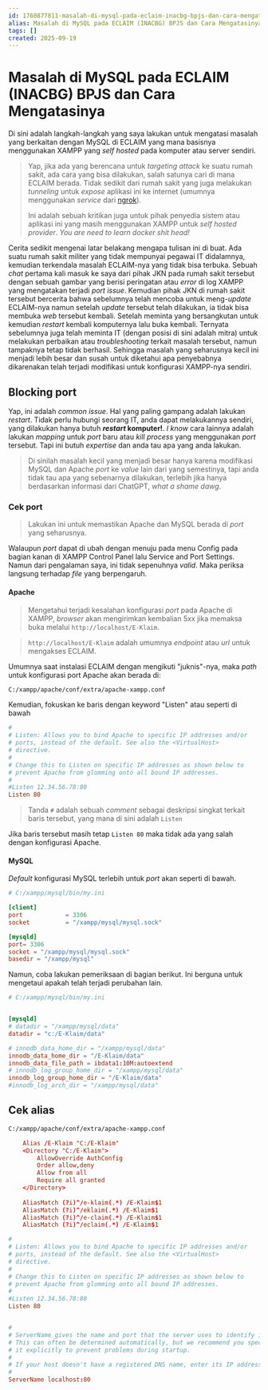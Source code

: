 ```yaml
---
id: 1760877811-masalah-di-mysql-pada-eclaim-inacbg-bpjs-dan-cara-mengatasinya
alias: Masalah di MySQL pada ECLAIM (INACBG) BPJS dan Cara Mengatasinya
tags: []
created: 2025-09-19
---
```

# Masalah di MySQL pada ECLAIM (INACBG) BPJS dan Cara Mengatasinya

Di sini adalah langkah-langkah yang saya lakukan untuk mengatasi masalah yang berkaitan dengan MySQL di ECLAIM yang mana basisnya menggunakan XAMPP yang *self hosted* pada komputer atau server sendiri.

> Yap, jika ada yang berencana untuk *targeting attack* ke suatu rumah sakit, ada cara yang bisa dilakukan, salah satunya cari di mana ECLAIM berada. Tidak sedikit dari rumah sakit yang juga melakukan *tunneling* untuk *expose* aplikasi ini ke internet (umumnya menggunakan *service* dari [ngrok](https://ngrok.io)). 
> 
> Ini adalah sebuah kritikan juga untuk pihak penyedia sistem atau aplikasi ini yang masih menggunakan XAMPP untuk *self hosted provider*. *You are need to learn docker shit head!*

Cerita sedikit mengenai latar belakang mengapa tulisan ini di buat. Ada suatu rumah sakit militer yang tidak mempunyai pegawai IT didalamnya, kemudian terkendala masalah ECLAIM-nya yang tidak bisa terbuka. Sebuah *chat* pertama kali masuk ke saya dari pihak JKN pada rumah sakit tersebut dengan sebuah gambar yang berisi peringatan atau *error* di log XAMPP yang mengatakan terjadi *port issue*. Kemudian pihak JKN di rumah sakit tersebut bercerita bahwa sebelumnya telah mencoba untuk meng-*update* ECLAIM-nya namun setelah *update* tersebut telah dilakukan, ia tidak bisa membuka *web* tersebut kembali. Setelah meminta yang bersangkutan untuk kemudian *restart* kembali komputernya lalu buka kembali. Ternyata sebelumnya juga telah meminta IT (dengan posisi di sini adalah mitra) untuk melakukan perbaikan atau *troubleshooting* terkait masalah tersebut, namun tampaknya tetap tidak berhasil. Sehingga masalah yang seharusnya kecil ini menjadi lebih besar dan susah untuk diketahui apa penyebabnya dikarenakan telah terjadi modifikasi untuk konfigurasi XAMPP-nya sendiri. 
## Blocking port

Yap, ini adalah *common issue*. Hal yang paling gampang adalah lakukan *restart*. Tidak perlu hubungi seorang IT, anda dapat melakukannya sendiri, yang dilakukan hanya butuh ***restart* komputer!**. *I know* cara lainnya adalah lakukan *mapping* untuk *port* baru atau *kill* *process* yang menggunakan *port* tersebut. Tapi ini butuh *expertise* dan anda tau apa yang anda lakukan.

> Di sinilah masalah kecil yang menjadi besar hanya karena modifikasi MySQL dan Apache *port* ke *value* lain dari yang semestinya, tapi anda tidak tau apa yang sebenarnya dilakukan, terlebih jika hanya berdasarkan informasi dari ChatGPT, *what a shame dawg*.

### Cek port

> Lakukan ini untuk memastikan Apache dan MySQL berada di *port* yang seharusnya.

Walaupun *port* dapat di ubah dengan menuju pada menu Config pada bagian kanan di XAMPP Control Panel lalu Service and Port Settings. Namun dari pengalaman saya, ini tidak sepenuhnya *valid*. Maka periksa langsung terhadap *file* yang berpengaruh.

#### Apache

> Mengetahui terjadi kesalahan konfigurasi *port* pada Apache di XAMPP, *browser* akan mengirimkan kembalian 5xx jika memaksa buka melalui `http://localhost/E-Klaim`.

> `http://localhost/E-Klaim`  adalah umumnya *endpoint* atau *url* untuk mengakses ECLAIM.

Umumnya saat instalasi ECLAIM dengan mengikuti "juknis"-nya, maka *path* untuk konfigurasi port Apache akan berada di:

```bash
C:/xampp/apache/conf/extra/apache-xampp.conf
```

Kemudian, fokuskan ke baris dengan keyword "Listen" atau seperti di bawah

```conf
#
# Listen: Allows you to bind Apache to specific IP addresses and/or
# ports, instead of the default. See also the <VirtualHost>
# directive.
#
# Change this to Listen on specific IP addresses as shown below to 
# prevent Apache from glomming onto all bound IP addresses.
#
#Listen 12.34.56.78:80
Listen 80
```

> Tanda `#` adalah sebuah *comment* sebagai deskripsi singkat terkait baris  tersebut, yang mana di sini adalah `Listen`

Jika baris tersebut masih tetap `Listen 80` maka tidak ada yang salah dengan konfigurasi Apache.

#### MySQL

*Default* konfigurasi MySQL terlebih untuk *port* akan seperti di bawah.

```conf
# C:/xampp/mysql/bin/my.ini

[client] 
port            = 3306 
socket          = "/xampp/mysql/mysql.sock"

[mysqld]
port= 3306
socket = "/xampp/mysql/mysql.sock"
basedir = "/xampp/mysql" 
```

Namun, coba lakukan pemeriksaan di bagian berikut. Ini berguna untuk mengetaui apakah telah terjadi perubahan lain.

```conf
# C:/xampp/mysql/bin/my.ini


[mysqld]
# datadir = "/xampp/mysql/data"
datadir = "c:/E-Klaim/data"

# innodb_data_home_dir = "/xampp/mysql/data"
innodb_data_home_dir = "/E-Klaim/data"
innodb_data_file_path = ibdata1:10M:autoextend
# innodb_log_group_home_dir = "/xampp/mysql/data"
innodb_log_group_home_dir = "/E-Klaim/data"
#innodb_log_arch_dir = "/xampp/mysql/data"
```


## Cek alias

```bash
C:/xampp/apache/conf/extra/apache-xampp.conf
```

```conf
    Alias /E-Klaim "C:/E-Klaim"
    <Directory "C:/E-Klaim">
        AllowOverride AuthConfig
        Order allow,deny
        Allow from all
        Require all granted
    </Directory>
    
    AliasMatch (?i)^/e-klaim(.*) /E-Klaim$1
    AliasMatch (?i)^/eklaim(.*) /E-Klaim$1
    AliasMatch (?i)^/e-claim(.*) /E-Klaim$1
    AliasMatch (?i)^/eclaim(.*) /E-Klaim$1
```

```conf
#
# Listen: Allows you to bind Apache to specific IP addresses and/or
# ports, instead of the default. See also the <VirtualHost>
# directive.
#
# Change this to Listen on specific IP addresses as shown below to 
# prevent Apache from glomming onto all bound IP addresses.
#
#Listen 12.34.56.78:80
Listen 80


#
# ServerName gives the name and port that the server uses to identify itself.
# This can often be determined automatically, but we recommend you specify
# it explicitly to prevent problems during startup.
#
# If your host doesn't have a registered DNS name, enter its IP address here.
#
ServerName localhost:80
```
